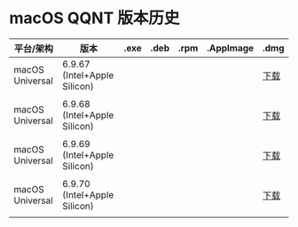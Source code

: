 # macOS QQNT 版本历史

| 平台/架构 | 版本 | .exe | .deb | .rpm | .AppImage | .dmg |
|---|---|---|---|---|---|---|
| macOS Universal | 6.9.67 (Intel+Apple Silicon) |   |   |   |   | [下载](https://dldir1.qq.com/qqfile/qq/QQNT/Mac/QQ_6.9.67_250318_01.dmg) |
|   |   |   |   |   |   |   |
| macOS Universal | 6.9.68 (Intel+Apple Silicon) |   |   |   |   | [下载](https://dldir1.qq.com/qqfile/qq/QQNT/Mac/QQ_6.9.68_250401_01.dmg) |
|   |   |   |   |   |   |   |
| macOS Universal | 6.9.69 (Intel+Apple Silicon) |   |   |   |   | [下载](https://dldir1.qq.com/qqfile/qq/QQNT/Mac/QQ_6.9.69_250423_01.dmg) |
|   |   |   |   |   |   |   |
| macOS Universal | 6.9.70 (Intel+Apple Silicon) |   |   |   |   | [下载](https://dldir1.qq.com/qqfile/qq/QQNT/Mac/QQ_6.9.70_250429_01.dmg) |
|   |   |   |   |   |   |   |
